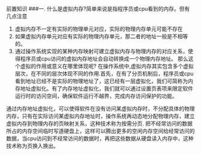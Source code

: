 前置知识
###一.
什么是虚拟内存?简单来说是指程序员或cpu看到的内存。但有几点注意
1. 虚拟内存不一定有实际的物理单元对应，实际的物理内存单元可能不存在
2. 如果虚拟内存单元对应有实际的物理内存单元，那二者的地址一般是不相等的。
3. 通过操作系统实现的某种内存映射可建立虚拟内存与物理内存的对应关系，使得程序员或cpu访问的虚拟内存地址会自动转换成一个物理内存地址。
那么这个虚拟的作用或意义在哪里体现呢? 在操作系统中,虚拟内存其实包含多个虚拟层次，在不同的层次体现不同的作用.首先，在有了分页机制后，程序员或cpu看到地址已经不是实际的物理地址了，这已经有一层虚拟化，我们可简称为内存地址虚拟化。有了内存地址虚拟化，我们就可以通过设置页表项来限定软件运行时的访问空间，确保软件运行不越界，完成内存访问保护的功能。

通过内存地址虚拟化，可以使得软件在没有访问某虚拟内存时，不分配具体的物理内存，只有在实际访问某虚拟内存地址时，操作系统再动态地分配物理内存，建立虚拟内存到物理内存的页映射关系，这种技术称为按需分页. 把不经常访问的数据所占的内存空间临时写道硬盘上，这样可以腾出更多的空闲内存空间给经常访问的数据，当cpu访问到不经常访问的数据时，再把这些数据从硬盘读入内存中，这种技术称为页换入换出。
